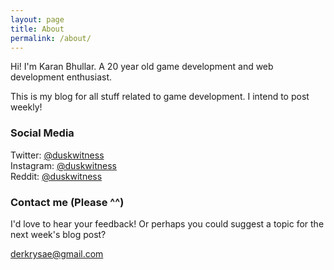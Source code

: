 ```yaml
---
layout: page
title: About
permalink: /about/
---
```


Hi! I'm Karan Bhullar. A 20 year old game development and web development enthusiast.

This is my blog for all stuff related to game development. I intend to post weekly!

### Social Media

Twitter: [@duskwitness](twitter.com/duskwitness)  
Instagram: [@duskwitness](instagram.com/duskwitness)  
Reddit: [@duskwitness](reddit.com/duskwitness) 

### Contact me (Please ^^)

I'd love to hear your feedback! Or perhaps you could suggest a topic for the next week's blog post?

[derkrysae@gmail.com](mailto:derkrysae@gmail.com)

